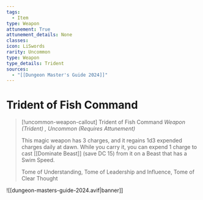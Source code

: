 ```yaml
---
tags:
  - Item
type: Weapon
attunement: True
attunement_details: None
classes:
icon: LiSwords
rarity: Uncommon
type: Weapon
type_details: Trident
sources: 
  - "[[Dungeon Master's Guide 2024]]"
---
```

# Trident of Fish Command
>[!uncommon-weapon-callout] Trident of Fish Command
>_Weapon (Trident) , Uncommon (Requires Attunement)_
>
>This magic weapon has 3 charges, and it regains 1d3 expended charges daily at dawn. While you carry it, you can expend 1 charge to cast [[Dominate Beast]] (save DC 15) from it on a Beast that has a Swim Speed.
>
>
>Tome of Understanding, Tome of Leadership and Influence, Tome of Clear Thought
>
>


![[dungeon-masters-guide-2024.avif|banner]]